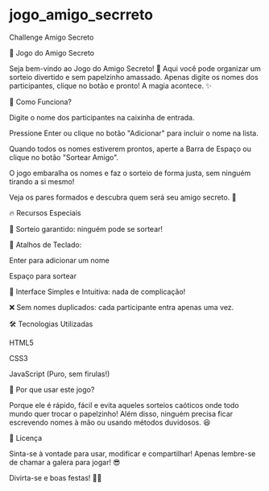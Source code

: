 # jogo_amigo_secrreto
Challenge Amigo Secreto

🎁 Jogo do Amigo Secreto

Seja bem-vindo ao Jogo do Amigo Secreto! 🎉
Aqui você pode organizar um sorteio divertido e sem papelzinho amassado. Apenas digite os nomes dos participantes, clique no botão e pronto! A magia acontece. ✨

🚀 Como Funciona?

Digite o nome dos participantes na caixinha de entrada.

Pressione Enter ou clique no botão "Adicionar" para incluir o nome na lista.

Quando todos os nomes estiverem prontos, aperte a Barra de Espaço ou clique no botão "Sortear Amigo".

O jogo embaralha os nomes e faz o sorteio de forma justa, sem ninguém tirando a si mesmo!

Veja os pares formados e descubra quem será seu amigo secreto. 🎅

🔥 Recursos Especiais

🔄 Sorteio garantido: ninguém pode se sortear!

🎤 Atalhos de Teclado:

Enter para adicionar um nome

Espaço para sortear

🎨 Interface Simples e Intuitiva: nada de complicação!

❌ Sem nomes duplicados: cada participante entra apenas uma vez.

🛠 Tecnologias Utilizadas

HTML5

CSS3

JavaScript (Puro, sem firulas!)

🤔 Por que usar este jogo?

Porque ele é rápido, fácil e evita aqueles sorteios caóticos onde todo mundo quer trocar o papelzinho! Além disso, ninguém precisa ficar escrevendo nomes à mão ou usando métodos duvidosos. 😆

📜 Licença

Sinta-se à vontade para usar, modificar e compartilhar! Apenas lembre-se de chamar a galera para jogar! 😎

Divirta-se e boas festas! 🎄✨


